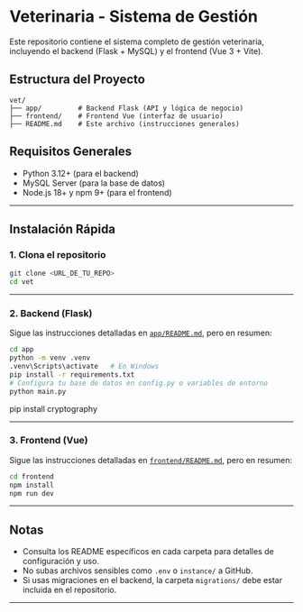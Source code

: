 # Veterinaria - Sistema de Gestión

Este repositorio contiene el sistema completo de gestión veterinaria, incluyendo el backend (Flask + MySQL) y el frontend (Vue 3 + Vite).

## Estructura del Proyecto

```
vet/
├── app/         # Backend Flask (API y lógica de negocio)
├── frontend/    # Frontend Vue (interfaz de usuario)
├── README.md    # Este archivo (instrucciones generales)
```

## Requisitos Generales

- Python 3.12+ (para el backend)
- MySQL Server (para la base de datos)
- Node.js 18+ y npm 9+ (para el frontend)

---

## Instalación Rápida

### 1. Clona el repositorio

```sh
git clone <URL_DE_TU_REPO>
cd vet
```

---

### 2. Backend (Flask)

Sigue las instrucciones detalladas en [`app/README.md`](app/README.md), pero en resumen:

```sh
cd app
python -m venv .venv
.venv\Scripts\activate   # En Windows
pip install -r requirements.txt
# Configura tu base de datos en config.py o variables de entorno
python main.py
```

pip install cryptography

---

### 3. Frontend (Vue)

Sigue las instrucciones detalladas en [`frontend/README.md`](frontend/README.md), pero en resumen:

```sh
cd frontend
npm install
npm run dev
```

---

## Notas

- Consulta los README específicos en cada carpeta para detalles de configuración y uso.
- No subas archivos sensibles como `.env` o `instance/` a GitHub.
- Si usas migraciones en el backend, la carpeta `migrations/` debe estar incluida en el repositorio.

---
